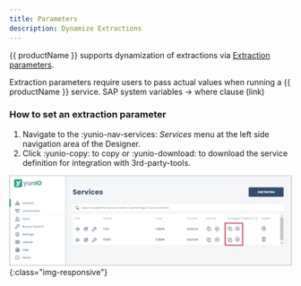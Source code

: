 ```yaml
---
title: Parameters
description: Dynamize Extractions
---
```


{{ productName }} supports dynamization of extractions via [Extraction parameters](extraction-parameters.md).

Extraction parameters require users to pass actual values when running a {{ productName }} service.
SAP system variables -> where clause (link)

### How to set an extraction parameter

1. Navigate to the  :yunio-nav-services: *Services* menu at the left side navigation area of the Designer.
2. Click :yunio-copy: to copy or :yunio-download: to download the service definition for integration with 3rd-party-tools. <br>
    
![yunIO-service](../assets/images/yunio/documentation/yunio-services-copy.png){:class="img-responsive"}
